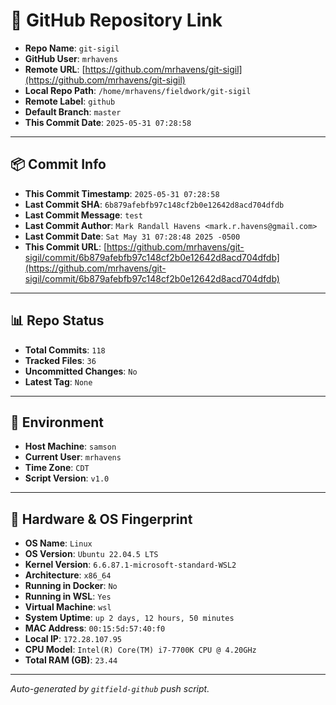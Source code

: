 # 🔗 GitHub Repository Link

- **Repo Name**: `git-sigil`
- **GitHub User**: `mrhavens`
- **Remote URL**: [https://github.com/mrhavens/git-sigil](https://github.com/mrhavens/git-sigil)
- **Local Repo Path**: `/home/mrhavens/fieldwork/git-sigil`
- **Remote Label**: `github`
- **Default Branch**: `master`
- **This Commit Date**: `2025-05-31 07:28:58`

---

## 📦 Commit Info

- **This Commit Timestamp**: `2025-05-31 07:28:58`
- **Last Commit SHA**: `6b879afebfb97c148cf2b0e12642d8acd704dfdb`
- **Last Commit Message**: `test`
- **Last Commit Author**: `Mark Randall Havens <mark.r.havens@gmail.com>`
- **Last Commit Date**: `Sat May 31 07:28:48 2025 -0500`
- **This Commit URL**: [https://github.com/mrhavens/git-sigil/commit/6b879afebfb97c148cf2b0e12642d8acd704dfdb](https://github.com/mrhavens/git-sigil/commit/6b879afebfb97c148cf2b0e12642d8acd704dfdb)

---

## 📊 Repo Status

- **Total Commits**: `118`
- **Tracked Files**: `36`
- **Uncommitted Changes**: `No`
- **Latest Tag**: `None`

---

## 🧭 Environment

- **Host Machine**: `samson`
- **Current User**: `mrhavens`
- **Time Zone**: `CDT`
- **Script Version**: `v1.0`

---

## 🧬 Hardware & OS Fingerprint

- **OS Name**: `Linux`
- **OS Version**: `Ubuntu 22.04.5 LTS`
- **Kernel Version**: `6.6.87.1-microsoft-standard-WSL2`
- **Architecture**: `x86_64`
- **Running in Docker**: `No`
- **Running in WSL**: `Yes`
- **Virtual Machine**: `wsl`
- **System Uptime**: `up 2 days, 12 hours, 50 minutes`
- **MAC Address**: `00:15:5d:57:40:f0`
- **Local IP**: `172.28.107.95`
- **CPU Model**: `Intel(R) Core(TM) i7-7700K CPU @ 4.20GHz`
- **Total RAM (GB)**: `23.44`

---

_Auto-generated by `gitfield-github` push script._
